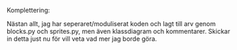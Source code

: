 Komplettering:

Nästan allt, jag har seperaret/moduliserat koden och lagt till arv genom blocks.py och sprites.py, men även klassdiagram och kommentarer. Skickar in detta just nu för vill veta vad mer jag borde göra. 
